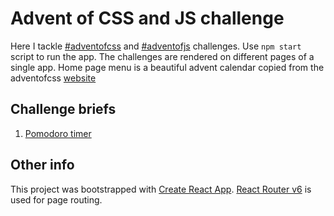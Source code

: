 # Advent of CSS and JS challenge

Here I tackle [#adventofcss](https://www.adventofcss.com/) and [#adventofjs](https://www.adventofjs.com/) challenges.
Use `npm start` script to run the app.
The challenges are rendered on different pages of a single app. Home page menu is a beautiful advent calendar copied from the adventofcss [website](https://www.adventofcss.com/)

## Challenge briefs

1. [Pomodoro timer](challenges/1/README.md)

## Other info

This project was bootstrapped with [Create React App](https://github.com/facebook/create-react-app).
[React Router v6](https://reactrouter.com/) is used for page routing.
